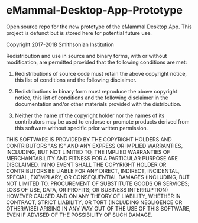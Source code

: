 # eMammal-Desktop-App-Prototype
Open source repo for the new prototype of the eMammal Desktop App. This project is defunct but is 
stored here for potential future use.

Copyright 2017-2018 Smithsonian Institution

Redistribution and use in source and binary forms, with or without modification, are permitted 
provided that the following conditions are met:

1. Redistributions of source code must retain the above copyright notice, this list of 
conditions and the following disclaimer.

2. Redistributions in binary form must reproduce the above copyright notice, this list of 
conditions and the following disclaimer in the documentation and/or other materials provided 
with the distribution.

3. Neither the name of the copyright holder nor the names of its contributors may be used to 
endorse or promote products derived from this software without specific prior written permission.

THIS SOFTWARE IS PROVIDED BY THE COPYRIGHT HOLDERS AND CONTRIBUTORS "AS IS" AND ANY EXPRESS OR 
IMPLIED WARRANTIES, INCLUDING, BUT NOT LIMITED TO, THE IMPLIED WARRANTIES OF MERCHANTABILITY 
AND FITNESS FOR A PARTICULAR PURPOSE ARE DISCLAIMED. IN NO EVENT SHALL THE COPYRIGHT HOLDER OR 
CONTRIBUTORS BE LIABLE FOR ANY DIRECT, INDIRECT, INCIDENTAL, SPECIAL, EXEMPLARY, OR CONSEQUENTIAL 
DAMAGES (INCLUDING, BUT NOT LIMITED TO, PROCUREMENT OF SUBSTITUTE GOODS OR SERVICES; LOSS OF USE,
DATA, OR PROFITS; OR BUSINESS INTERRUPTION) HOWEVER CAUSED AND ON ANY THEORY OF LIABILITY, WHETHER
IN CONTRACT, STRICT LIABILITY, OR TORT (INCLUDING NEGLIGENCE OR OTHERWISE) ARISING IN ANY WAY OUT 
OF THE USE OF THIS SOFTWARE, EVEN IF ADVISED OF THE POSSIBILITY OF SUCH DAMAGE.
